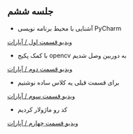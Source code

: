 ## جلسه ششم

- آشنایی با محیط برنامه نویسی PyCharm

[ویدیو قسمت اول / آپارات](https://aparat.com/v/edNmp)

- با کمک پکیج opencv به دوربین وصل شدیم

[ویدیو قسمت دوم / آپارات](https://aparat.com/v/zkYmB)

- برای قسمت قبلی یه کلاس ساده نوشتیم

[ویدیو قسمت سوم / آپارات](https://aparat.com/v/J0cBi)

- کد رو ماژولار کردیم

[ویدیو قسمت چهارم / آپارات](https://aparat.com/v/JrIc4)